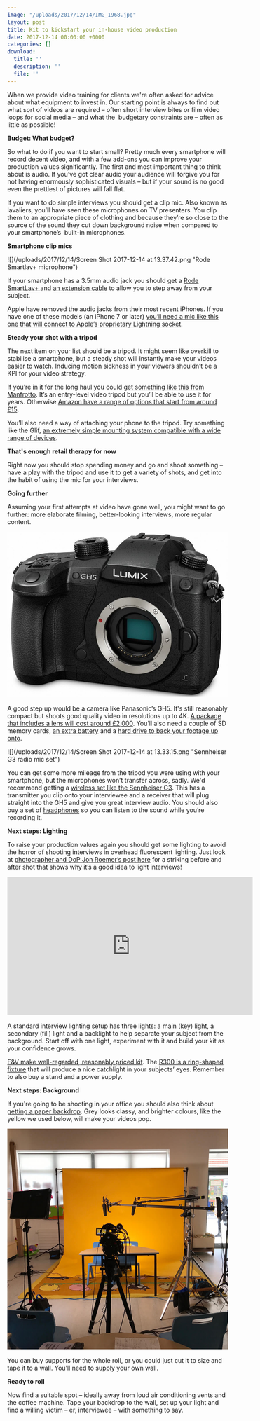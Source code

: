 ```yaml
---
image: "/uploads/2017/12/14/IMG_1968.jpg"
layout: post
title: Kit to kickstart your in-house video production
date: 2017-12-14 00:00:00 +0000
categories: []
download:
  title: ''
  description: ''
  file: ''
---
```

When we provide video training for clients we're often asked for advice about what equipment to invest in. Our starting point is always to find out what sort of videos are required – often short interview bites or film video loops for social media – and what the  budgetary constraints are – often as little as possible!

**Budget: What budget?**

So what to do if you want to start small? Pretty much every smartphone will record decent video, and with a few add-ons you can improve your production values significantly. The first and most important thing to think about is audio. If you’ve got clear audio your audience will forgive you for not having enormously sophisticated visuals – but if your sound is no good even the prettiest of pictures will fall flat.

If you want to do simple interviews you should get a clip mic. Also known as lavaliers, you’ll have seen these microphones on TV presenters. You clip them to an appropriate piece of clothing and because they’re so close to the source of the sound they cut down background noise when compared to your smartphone’s  built-in microphones.

**Smartphone clip mics**

![](/uploads/2017/12/14/Screen Shot 2017-12-14 at 13.37.42.png "Rode Smartlav+ microphone")

If your smartphone has a 3.5mm audio jack you should get a [Rode SmartLav+ ]() and [an extension cable]() to allow you to step away from your subject.

Apple have removed the audio jacks from their most recent iPhones. If you have one of these models (an iPhone 7 or later) [you’ll need a mic like this one that will connect to Apple’s proprietary Lightning socket](https://www.gear4music.com/PA-DJ-and-Lighting/Sennheiser-ClipMic-Digital-iOS-Device-Microphone/1A6H?origin=product-ads&campaign=PLA+Shop+-+GENERIC&adgroup=GENERIC&medium=vertical_search&network=google&merchant_id=1279443&product_id=59849d1&product_country=GB&product_partition_id=136756261519&gclid=EAIaIQobChMI2IS0ws-J2AIVSZPtCh2sNgmHEAQYASABEgINnPD_BwE).

**Steady your shot with a tripod**

The next item on your list should be a tripod. It might seem like overkill to stabilise a smartphone, but a steady shot will instantly make your videos easier to watch. Inducing motion sickness in your viewers shouldn’t be a KPI for your video strategy.

If you’re in it for the long haul you could [get something like this from Manfrotto](https://www.manfrotto.co.uk/290-light-aluminium-tripod-with-befree-live-fluid-video-head). It’s an entry-level video tripod but you’ll be able to use it for years. Otherwise [Amazon have a range of options that start from around £15](https://www.amazon.co.uk/s/ref=nb_sb_noss?url=search-alias%3Daps&field-keywords=tripod).

You’ll also need a way of attaching your phone to the tripod. Try something like the Glif, [an extremely simple mounting system compatible with a wide range of devices](https://www.amazon.co.uk/Glif-tripod-quick-release-smartphones/dp/B071WKTMPQ).

**That's enough retail therapy for now**

Right now you should stop spending money and go and shoot something – have a play with the tripod and use it to get a variety of shots, and get into the habit of using the mic for your interviews.

**Going further**

Assuming your first attempts at video have gone well, you might want to go further: more elaborate filming, better-looking interviews, more regular content.

![](/uploads/2017/12/14/DC-GH5KBODY_ALT04.jpeg "Panasonic GH5")

A good step up would be a camera like Panasonic’s GH5. It's still reasonably compact but shoots good quality video in resolutions up to 4K. [A package that includes a lens will cost around £2,000](https://www.wexphotovideo.com/panasonic-lumix-dmc-gh5-digital-camera-with-12-60mm-f28-40-leica-lens-1616675/). You’ll also need a couple of SD memory cards, [an extra battery](https://www.wexphotovideo.com/panasonic-dmw-blf19-battery-pack-1532814/) and a [hard drive to back your footage up onto](https://www.amazon.co.uk/External-Hard-Drives-4TB/s?ie=UTF8&page=1&rh=n%3A430544031%2Cp_n_size_browse-bin%3A10625611031).

![](/uploads/2017/12/14/Screen Shot 2017-12-14 at 13.33.15.png "Sennheiser G3 radio mic set")

You can get some more mileage from the tripod you were using with your smartphone, but the microphones won’t transfer across, sadly. We'd recommend getting a [wireless set like the Sennheiser G3](https://cvp.com/product/sennheiser_ew-112-p-g3). This has a transmitter you clip onto your interviewee and a receiver that will plug straight into the GH5 and give you great interview audio. You should also buy a set of [headphones](https://www.amazon.co.uk/Sony-MDRZX110B-AE-MDR-ZX110-Headphones-Black/dp/B00NBR70DO/ref=sr_1_cc_4?s=aps&ie=UTF8&qid=1513252655&sr=1-4-catcorr&keywords=headphones) so you can listen to the sound while you’re recording it.

**Next steps: Lighting**

To raise your production values again you should get some lighting to avoid the horror of shooting interviews in overhead fluorescent lighting. Just look at [photographer and DoP Jon Roemer’s post here](http://blog.jonroemer.com/2017/12/why-light-video-interview-lighting-setup/) for a striking before and after shot that shows why it’s a good idea to light interviews!

<iframe width="560" height="315" src="https://www.youtube.com/embed/CfVeGjdOVpU" frameborder="0" gesture="media" allow="encrypted-media" allowfullscreen></iframe>

A standard interview lighting setup has three lights: a main (key) light, a secondary (fill) light and a backlight to help separate your subject from the background. Start off with one light, experiment with it and build your kit as your confidence grows.

[F&V make well-regarded, reasonably priced kit](http://www.fvlight.eu). The [R300 is a ring-shaped fixture](https://cvp.com/product/fv_r300s_se_bicolour_led_ring_light) that will produce a nice catchlight in your subjects’ eyes. Remember to also buy a stand and a power supply.

**Next steps: Background**

If you're going to be shooting in your office you should also think about [getting a paper backdrop](https://www.manfrotto.co.uk/lastolite/background-and-background-support/paper-rolls). Grey looks classy, and brighter colours, like the yellow we used below, will make your videos pop.

![](/images/IMG_0797.jpg)

You can buy supports for the whole roll, or you could just cut it to size and tape it to a wall. You’ll need to supply your own wall.

**Ready to roll**

Now find a suitable spot – ideally away from loud air conditioning vents and the coffee machine. Tape your backdrop to the wall, set up your light and find a willing victim – er, interviewee – with something to say.